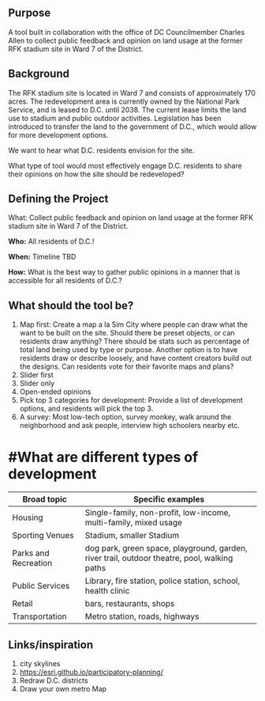 ## Purpose

A tool built in collaboration with the office of DC Councilmember Charles Allen to collect public feedback and opinion on land usage at the former RFK stadium site in Ward 7 of the District.


## Background

The RFK stadium site is located in Ward 7 and consists of approximately 170 acres. The redevelopment area is currently owned by the National Park Service, and is leased to D.C. until 2038. The current lease limits the land use to stadium and public outdoor activities.  Legislation has been introduced to transfer the land to the government of D.C., which would allow for more development options.

We want to hear what D.C. residents envision for the site.

What type of tool would most effectively engage D.C. residents to share their opinions on how the site should be redeveloped?


## Defining the Project

</b>What:</b> Collect public feedback and opinion on land usage at the former RFK stadium site in Ward 7 of the District.

<b>Who:</b> All residents of D.C.!

<b>When:</b> Timeline TBD

<b>How:</b> What is the best way to gather public opinions in a manner that is accessible for all residents of D.C.?

## What should the tool be?
1. Map first: Create a map a la Sim City where people can draw what the want to be built on the site. Should there be preset objects, or can residents draw anything? There should be stats such as percentage of total land being used by type or purpose. Another option is to have residents draw or describe loosely, and have content creators build out the designs. Can residents vote for their favorite maps and plans?
2. Slider first
3. Slider only
4. Open-ended opinions
5. Pick top 3 categories for development: Provide a list of development options, and residents will pick the top 3.
6. A survey: Most low-tech option, survey monkey, walk around the neighborhood and ask people, interview high schoolers nearby etc.


# #What are different types of development

Broad topic | Specific examples
-------|-----------
Housing | Single-family, non-profit, low-income, multi-family, mixed usage
Sporting Venues | Stadium, smaller Stadium
Parks and Recreation | dog park, green space, playground, garden, river trail, outdoor theatre, pool, walking paths
Public Services | Library, fire station, police station, school, health clinic
Retail | bars, restaurants, shops
Transportation | Metro station, roads, highways


## Links/inspiration

1. city skylines
2. https://esri.github.io/participatory-planning/
3. Redraw D.C. districts
4. Draw your own metro Map
